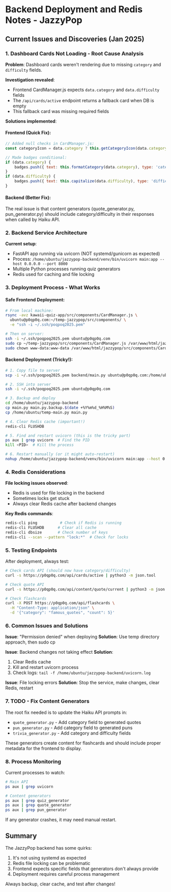 # Backend Deployment and Redis Notes - JazzyPop

## Current Issues and Discoveries (Jan 2025)

### 1. Dashboard Cards Not Loading - Root Cause Analysis

**Problem**: Dashboard cards weren't rendering due to missing `category` and `difficulty` fields.

**Investigation revealed**:
- Frontend CardManager.js expects `data.category` and `data.difficulty` fields
- The `/api/cards/active` endpoint returns a fallback card when DB is empty
- This fallback card was missing required fields

**Solutions implemented**:

#### Frontend (Quick Fix):
```javascript
// Added null checks in CardManager.js:
const categoryIcon = data.category ? this.getCategoryIcon(data.category) : '⏳';

// Made badges conditional:
if (data.category) {
    badges.push({ text: this.formatCategory(data.category), type: 'category' });
}
if (data.difficulty) {
    badges.push({ text: this.capitalize(data.difficulty), type: 'difficulty' });
}
```

#### Backend (Better Fix):
The real issue is that content generators (quote_generator.py, pun_generator.py) should include category/difficulty in their responses when called by Haiku API.

### 2. Backend Service Architecture

**Current setup**:
- FastAPI app running via uvicorn (NOT systemd/gunicorn as expected)
- Process: `/home/ubuntu/jazzypop-backend/venv/bin/uvicorn main:app --host 0.0.0.0 --port 8000`
- Multiple Python processes running quiz generators
- Redis used for caching and file locking

### 3. Deployment Process - What Works

#### Safe Frontend Deployment:
```bash
# From local machine:
rsync -avz kawaii-quiz-app/src/components/CardManager.js \
  ubuntu@p0qp0q.com:~/temp-jazzypop/src/components/ \
  -e "ssh -i ~/.ssh/poqpoq2025.pem"

# Then on server:
ssh -i ~/.ssh/poqpoq2025.pem ubuntu@p0qp0q.com
sudo cp ~/temp-jazzypop/src/components/CardManager.js /var/www/html/jazzypop/src/components/
sudo chown www-data:www-data /var/www/html/jazzypop/src/components/CardManager.js
```

#### Backend Deployment (Tricky!):
```bash
# 1. Copy file to server
scp -i ~/.ssh/poqpoq2025.pem backend/main.py ubuntu@p0qp0q.com:/home/ubuntu/temp-main.py

# 2. SSH into server
ssh -i ~/.ssh/poqpoq2025.pem ubuntu@p0qp0q.com

# 3. Backup and deploy
cd /home/ubuntu/jazzypop-backend
cp main.py main.py.backup.$(date +%Y%m%d_%H%M%S)
cp /home/ubuntu/temp-main.py main.py

# 4. Clear Redis cache (important!)
redis-cli FLUSHDB

# 5. Find and restart uvicorn (this is the tricky part)
ps aux | grep uvicorn  # Find the PID
kill <PID>  # Kill the process

# 6. Restart manually (or it might auto-restart)
nohup /home/ubuntu/jazzypop-backend/venv/bin/uvicorn main:app --host 0.0.0.0 --port 8000 > uvicorn.log 2>&1 &
```

### 4. Redis Considerations

**File locking issues observed**:
- Redis is used for file locking in the backend
- Sometimes locks get stuck
- Always clear Redis cache after backend changes

**Key Redis commands**:
```bash
redis-cli ping          # Check if Redis is running
redis-cli FLUSHDB      # Clear all cache
redis-cli dbsize       # Check number of keys
redis-cli --scan --pattern "lock:*"  # Check for locks
```

### 5. Testing Endpoints

After deployment, always test:
```bash
# Check cards API (should now have category/difficulty)
curl -s https://p0qp0q.com/api/cards/active | python3 -m json.tool

# Check quote API
curl -s https://p0qp0q.com/api/content/quote/current | python3 -m json.tool

# Check flashcards
curl -X POST https://p0qp0q.com/api/flashcards \
  -H "Content-Type: application/json" \
  -d '{"category": "famous_quotes", "count": 5}'
```

### 6. Common Issues and Solutions

**Issue**: "Permission denied" when deploying
**Solution**: Use temp directory approach, then sudo cp

**Issue**: Backend changes not taking effect
**Solution**: 
1. Clear Redis cache
2. Kill and restart uvicorn process
3. Check logs: `tail -f /home/ubuntu/jazzypop-backend/uvicorn.log`

**Issue**: File locking errors
**Solution**: Stop the service, make changes, clear Redis, restart

### 7. TODO - Fix Content Generators

The root fix needed is to update the Haiku API prompts in:
- `quote_generator.py` - Add category field to generated quotes
- `pun_generator.py` - Add category field to generated puns  
- `trivia_generator.py` - Add category and difficulty fields

These generators create content for flashcards and should include proper metadata for the frontend to display.

### 8. Process Monitoring

Current processes to watch:
```bash
# Main API
ps aux | grep uvicorn

# Content generators
ps aux | grep quiz_generator
ps aux | grep quote_generator
ps aux | grep pun_generator
```

If any generator crashes, it may need manual restart.

## Summary

The JazzyPop backend has some quirks:
1. It's not using systemd as expected
2. Redis file locking can be problematic
3. Frontend expects specific fields that generators don't always provide
4. Deployment requires careful process management

Always backup, clear cache, and test after changes!